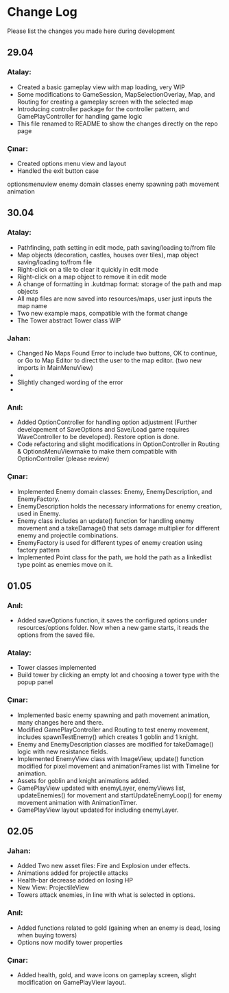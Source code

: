 # Change Log

Please list the changes you made here during development

## 29.04

### Atalay:

- Created a basic gameplay view with map loading, very WIP
- Some modifications to GameSession, MapSelectionOverlay, Map, and Routing for creating a gameplay screen with the selected map
- Introducing controller package for the controller pattern, and GamePlayController for handling game logic
- This file renamed to README to show the changes directly on the repo page
### Çınar:
- Created options menu view and layout
- Handled the exit button case


optionsmenuview enemy domain classes enemy spawning path movement animation
## 30.04

### Atalay:

- Pathfinding, path setting in edit mode, path saving/loading to/from file
- Map objects (decoration, castles, houses over tiles), map object saving/loading to/from file
- Right-click on a tile to clear it quickly in edit mode
- Right-click on a map object to remove it in edit mode
- A change of formatting in .kutdmap format: storage of the path and map objects
- All map files are now saved into resources/maps, user just inputs the map name
- Two new example maps, compatible with the format change
- The Tower abstract Tower class WIP

### Jahan:

- Changed No Maps Found Error to include two buttons, OK to continue, or Go to Map Editor to direct the user to the map editor. (two new imports in MainMenuView)
-
- Slightly changed wording of the error
-

### Anıl:

- Added OptionController for handling option adjustment (Further developement of SaveOptions and Save/Load game requires WaveController to be developed). Restore option is done.
- Code refactoring and slight modifications in OptionController in Routing & OptionsMenuViewmake to make them compatible with OptionController (please review)

### Çınar:
- Implemented Enemy domain classes: Enemy, EnemyDescription, and EnemyFactory.
- EnemyDescription holds the necessary informations for enemy creation, used in Enemy.
- Enemy class includes an update() function for handling enemy movement and a takeDamage() that sets damage multiplier for different enemy and projectile combinations.
- EnemyFactory is used for different types of enemy creation using factory pattern
- Implemented Point class for the path, we hold the path as a linkedlist type point as enemies move on it.

## 01.05

### Anıl:

- Added saveOptions function, it saves the configured options under resources/options folder. Now when a new game starts, it reads the options from the saved file.

### Atalay:

- Tower classes implemented
- Build tower by clicking an empty lot and choosing a tower type with the popup panel

### Çınar: 
- Implemented basic enemy spawning and path movement animation, many changes here and there.
- Modified GamePlayController and Routing to test enemy movement, includes spawnTestEnemy() which creates 1 goblin and 1 knight.
- Enemy and EnemyDescription classes are modified for takeDamage() logic with new resistance fields.
- Implemented EnemyView class with ImageView, update() function modified for pixel movement and animationFrames list with Timeline for animation.
- Assets for goblin and knight animations added.
- GamePlayView updated with enemyLayer, enemyViews list, updateEnemies() for movement and startUpdateEnemyLoop() for enemy movement animation with AnimationTimer.
- GamePlayView layout updated for including enemyLayer.

## 02.05

### Jahan:

- Added Two new asset files: Fire and Explosion under effects.
- Animations added for projectile attacks
- Health-bar decrease added on losing HP
- New View: ProjectileView
- Towers attack enemies, in line with what is selected in options.

### Anıl:

- Added functions related to gold (gaining when an enemy is dead, losing when buying towers)
- Options now modify tower properties

### Çınar:
- Added health, gold, and wave icons on gameplay screen, slight modification on GamePlayView layout.
